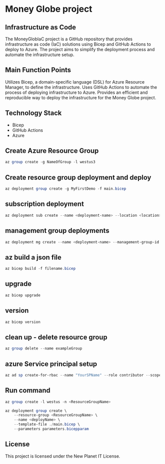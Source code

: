 # Money Globe project

## Infrastructure as Code

The MoneyGlobIaC project is a GitHub repository that provides infrastructure as code (IaC) solutions using Bicep and GitHub Actions to deploy to Azure. The project aims to simplify the deployment process and automate the infrastructure setup.

## Main Function Points

Utilizes Bicep, a domain-specific language (DSL) for Azure Resource Manager, to define the infrastructure.
Uses GitHub Actions to automate the process of deploying infrastructure to Azure.
Provides an efficient and reproducible way to deploy the infrastructure for the Money Globe project.

## Technology Stack

- Bicep
- GitHub Actions
- Azure

## Create Azure Resource Group

```powershell
az group create -g NameOfGroup -l westus3
```

## Create resource group deployment and deploy

```powershell
az deployment group create -g MyFirstDemo -f main.bicep
```

## subscription deployment

```powershell
az deployment sub create --name <deployment-name> --location <location> --template-file <path-to-bicep>
```

## management group deployments

```powershell
az deployment mg create --name <deployment-name> --management-group-id <mgid> --template-file <path-to-bicep>
```

## az build a json file

```powershell
az bicep build -f filename.bicep
```

## upgrade

```powershell
az bicep upgrade
```

## version

```powershell
az bicep version
```

## clean up - delete resource group

```powershell
az group delete --name exampleGroup
```

## azure Service principal setup

```powershell
az ad sp create-for-rbac --name "YourSPName" --role contributor --scopes /subscriptions/yourSubscriptionId
```

## Run command

```powershell
az group create -l westus -n <ResourceGroupName>

az deployment group create \
    --resource-group <ResourceGroupName> \
    --name <deployName> \
    --template-file ./main.bicep \
    --parameters parameters.bicepparam
```

## License

This project is licensed under the New Planet IT License.
